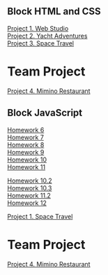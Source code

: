 ## Block HTML and CSS

[Project 1. Web Studio](https://dennisuser1.github.io/WebStudio/)<br>
[Project 2. Yacht Adventures](https://dennisuser1.github.io/yacht-adventures/)<br>
[Project 3. Space Travel](https://dennisuser1.github.io/Space-Travel/)<br>

# Team Project 

[Project 4. Mimino Restaurant](https://tarasmysiura.github.io/mimino-team-23/)<br>

## Block JavaScript

[Homework 6](https://dennisuser1.github.io/js-hw-06/)<br>
[Homework 7](https://dennisuser1.github.io/js-hw-07/)<br>
[Homework 8](https://dennisuser1.github.io/js-hw-08/)<br>
[Homework 9](https://dennisuser1.github.io/js-hw-09/)<br>
[Homework 10](https://dennisuser1.github.io/js-hw-10/)<br>
[Homework 11](https://dennisuser1.github.io/js-hw-11/)<br>

[Homework 10.2](https://dennisuser1.github.io/js-hw-10/)<br>
[Homework 10.3](https://dennisuser1.github.io/js-hw-10-vite/)<br>
[Homework 11.2](https://dennisuser1.github.io/js-hw-11-vite/)<br>
[Homework 12](https://dennisuser1.github.io/js-hw-12-vite/)<br>

[Project 1. Space Travel](https://dennisuser1.github.io/Space-Travel/)<br>

# Team Project 

[Project 4. Mimino Restaurant](https://tarasmysiura.github.io/mimino-team-23/)<br>